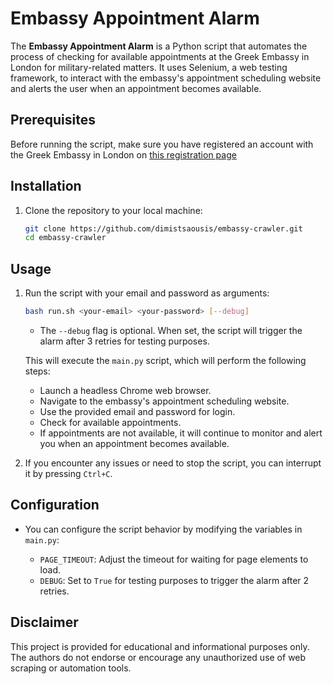# Embassy Appointment Alarm

The **Embassy Appointment Alarm** is a Python script that automates the process of checking for available appointments at the Greek Embassy in London for military-related matters. It uses Selenium, a web testing framework, to interact with the embassy's appointment scheduling website and alerts the user when an appointment becomes available.

## Prerequisites

Before running the script, make sure you have registered an account with the Greek Embassy in London on [this registration page](https://www.supersaas.co.uk/users/new/Greek_Embassy_London?after=%2Fschedule%2FGreek_Embassy_London%2FMilitary&return=%2Fschedule%2Flogin%2FGreek_Embassy_London%2FMilitary)

## Installation

1. Clone the repository to your local machine:

   ```bash
   git clone https://github.com/dimistsaousis/embassy-crawler.git
   cd embassy-crawler
   ```

## Usage

1. Run the script with your email and password as arguments:

   ```bash
   bash run.sh <your-email> <your-password> [--debug]
   ```

   - The `--debug` flag is optional. When set, the script will trigger the alarm after 3 retries for testing purposes.

   This will execute the `main.py` script, which will perform the following steps:

   - Launch a headless Chrome web browser.
   - Navigate to the embassy's appointment scheduling website.
   - Use the provided email and password for login.
   - Check for available appointments.
   - If appointments are not available, it will continue to monitor and alert you when an appointment becomes available.

2. If you encounter any issues or need to stop the script, you can interrupt it by pressing `Ctrl+C`.

## Configuration

- You can configure the script behavior by modifying the variables in `main.py`:

  - `PAGE_TIMEOUT`: Adjust the timeout for waiting for page elements to load.
  - `DEBUG`: Set to `True` for testing purposes to trigger the alarm after 2 retries.

## Disclaimer

This project is provided for educational and informational purposes only. The authors do not endorse or encourage any unauthorized use of web scraping or automation tools.
